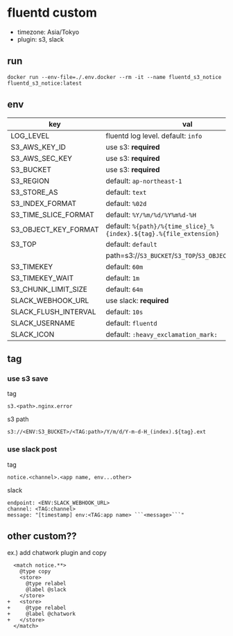 # fluentd custom

- timezone: Asia/Tokyo
- plugin: s3, slack

## run
```
docker run --env-file=./.env.docker --rm -it --name fluentd_s3_notice fluentd_s3_notice:latest
```

## env
| key | val |
| --- | --- |
| LOG_LEVEL | fluentd log level. default: `info` |
| S3_AWS_KEY_ID | use s3: **required** |
| S3_AWS_SEC_KEY | use s3: **required** |
| S3_BUCKET | use s3: **required** |
| S3_REGION | default: `ap-northeast-1` |
| S3_STORE_AS | default: `text` |
| S3_INDEX_FORMAT | default: `%02d` |
| S3_TIME_SLICE_FORMAT | default: `%Y/%m/%d/%Y%m%d-%H` |
| S3_OBJECT_KEY_FORMAT | default: `%{path}/%{time_slice}_%{index}.${tag}.%{file_extension}` |
| S3_TOP | default: `default` |
|        | path=s3://`S3_BUCKET`/`S3_TOP`/`S3_OBJECT_KEY_FORMAT` |
| S3_TIMEKEY | default: `60m` |
| S3_TIMEKEY_WAIT | default: `1m` |
| S3_CHUNK_LIMIT_SIZE | default: `64m` |
| SLACK_WEBHOOK_URL | use slack: **required** |
| SLACK_FLUSH_INTERVAL | default: `10s` |
| SLACK_USERNAME | default: `fluentd` |
| SLACK_ICON | default: `:heavy_exclamation_mark:` |

## tag

### use s3 save
tag
```
s3.<path>.nginx.error
```

s3 path
```
s3://<ENV:S3_BUCKET>/<TAG:path>/Y/m/d/Y-m-d-H_(index).${tag}.ext
```

### use slack post
tag
```
notice.<channel>.<app name, env...other>
```

slack
```
endpoint: <ENV:SLACK_WEBHOOK_URL>
channel: <TAG:channel>
message: "[timestamp] env:<TAG:app name> ```<message>```"
```

## other custom??
ex.) add chatwork plugin and copy
```
  <match notice.**>
    @type copy
    <store>
      @type relabel
      @label @slack
    </store>
+   <store>
+     @type relabel
+     @label @chatwork
+   </store>
  </match>
```


